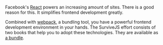 Facebook's [React](https://facebook.github.io/react/) powers an increasing amount of sites. There is a good reason for this. It simplifies frontend development greatly.

Combined with [webpack](https://webpack.github.io/), a bundling tool, you have a powerful frontend development environment in your hands. The SurviveJS effort consists of two books that help you to adopt these technologies. They are available as [a bundle](https://leanpub.com/b/survivejs-webpack-react).
